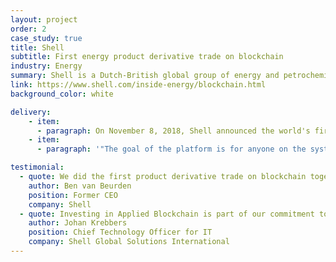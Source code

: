 ```yaml
---
layout: project
order: 2
case_study: true
title: Shell
subtitle: First energy product derivative trade on blockchain
industry: Energy
summary: Shell is a Dutch-British global group of energy and petrochemical companies.
link: https://www.shell.com/inside-energy/blockchain.html
background_color: white

delivery:
    - item:
      - paragraph: On November 8, 2018, Shell announced the world's first oil product derivatives trade using blockchain technology developed with Applied Blockchain. The technology is currently being used within Shell, allowing the company’s various businesses to trade by seeing real time prices from its trading teams.
    - item:
      - paragraph: '"The goal of the platform is for anyone on the system to be able to look at a particular energy product at any time and understand where it is being traded and at what price. This will allow trades to be executed more quickly and efficiently to manage their business needs and exposures as required" says Martin Ireland, GM Price Risk Management at Shell.'

testimonial:
  - quote: We did the first product derivative trade on blockchain together with our partner Applied Blockchain
    author: Ben van Beurden
    position: Former CEO
    company: Shell
  - quote: Investing in Applied Blockchain is part of our commitment to use digitalisation to create value in our core business and develop new business models.
    author: Johan Krebbers
    position: Chief Technology Officer for IT
    company: Shell Global Solutions International
---
```


